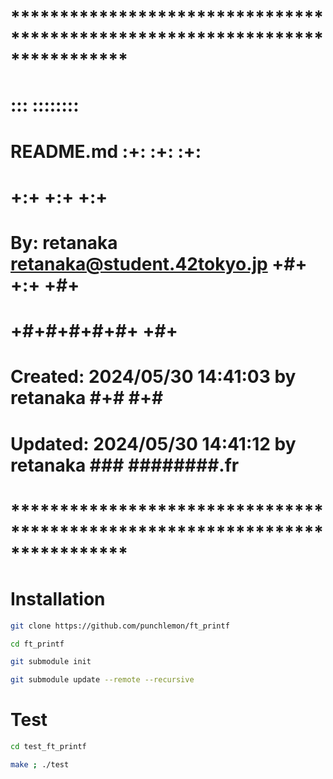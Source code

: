 # **************************************************************************** #
#                                                                              #
#                                                         :::      ::::::::    #
#    README.md                                          :+:      :+:    :+:    #
#                                                     +:+ +:+         +:+      #
#    By: retanaka <retanaka@student.42tokyo.jp>     +#+  +:+       +#+         #
#                                                 +#+#+#+#+#+   +#+            #
#    Created: 2024/05/30 14:41:03 by retanaka          #+#    #+#              #
#    Updated: 2024/05/30 14:41:12 by retanaka         ###   ########.fr        #
#                                                                              #
# **************************************************************************** #

# Installation
```bash
git clone https://github.com/punchlemon/ft_printf
```
```bash
cd ft_printf
```
```bash
git submodule init
```
```bash
git submodule update --remote --recursive
```
# Test
```bash
cd test_ft_printf
```
```bash
make ; ./test
```
